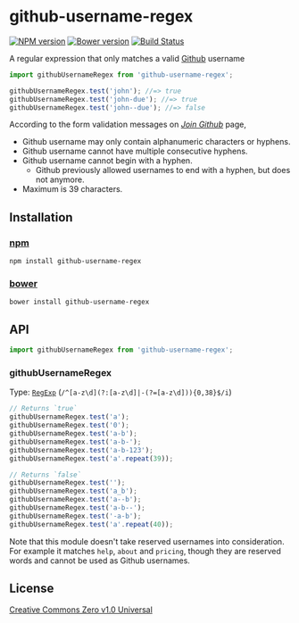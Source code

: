 # github-username-regex

[![NPM version](https://img.shields.io/npm/v/github-username-regex.svg)](https://www.npmjs.com/package/github-username-regex)
[![Bower version](https://img.shields.io/bower/v/github-username-regex.svg)](https://github.com/shinnn/github-username-regex/releases)
[![Build Status](https://travis-ci.org/shinnn/github-username-regex.svg?branch=master)](https://travis-ci.org/shinnn/github-username-regex)

A regular expression that only matches a valid [Github](https://github.com/) username

```javascript
import githubUsernameRegex from 'github-username-regex';

githubUsernameRegex.test('john'); //=> true
githubUsernameRegex.test('john-due'); //=> true
githubUsernameRegex.test('john--due'); //=> false
```

According to the form validation messages on [*Join Github*](https://github.com/join) page,

* Github username may only contain alphanumeric characters or hyphens.
* Github username cannot have multiple consecutive hyphens.
* Github username cannot begin with a hyphen.
  * Github previously allowed usernames to end with a hyphen, but does not anymore.
* Maximum is 39 characters.

## Installation

### [npm](https://www.npmjs.com/)

```
npm install github-username-regex
```

### [bower](https://bower.io/)

```
bower install github-username-regex
```

## API

```javascript
import githubUsernameRegex from 'github-username-regex';
```

### githubUsernameRegex

Type: [`RegExp`](https://developer.mozilla.org/docs/Web/JavaScript/Guide/Regular_Expressions) (`/^[a-z\d](?:[a-z\d]|-(?=[a-z\d])){0,38}$/i`)

```javascript
// Returns `true`
githubUsernameRegex.test('a');
githubUsernameRegex.test('0');
githubUsernameRegex.test('a-b');
githubUsernameRegex.test('a-b-');
githubUsernameRegex.test('a-b-123');
githubUsernameRegex.test('a'.repeat(39));

// Returns `false`
githubUsernameRegex.test('');
githubUsernameRegex.test('a_b');
githubUsernameRegex.test('a--b');
githubUsernameRegex.test('a-b--');
githubUsernameRegex.test('-a-b');
githubUsernameRegex.test('a'.repeat(40));
```

Note that this module doesn't take reserved usernames into consideration. For example it matches `help`, `about` and `pricing`, though they are reserved words and cannot be used as Github usernames.

## License

[Creative Commons Zero v1.0 Universal](https://creativecommons.org/publicdomain/zero/1.0/deed)
